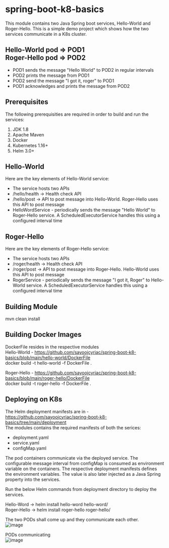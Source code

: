 # spring-boot-k8-basics

This module contains two Java Spring boot services, Hello-World and Roger-Hello. This is a simple demo project which shows how the two services communicate in a K8s cluster. 

**Hello-World pod => POD1** <br />
**Roger-Hello pod => POD2** <br />
---
  <ul>
  <li>POD1 sends the message "Hello World" to POD2 in regular intervals</li>
  <li>POD2 prints the message from POD1</li>
  <li>POD2 send the message "I got it, roger" to POD1</li>
  <li>POD1 acknowledges and prints the message from POD2</li>
  </ul>

## Prerequisites
The following prerequisities are required in order to build and run the services:
  <ol>
    <li>JDK 1.8</li>
    <li>Apache Maven</li>
    <li>Docker</li>
    <li>Kubernetes 1.16+</li>
    <li>Helm 3.0+</li>
  </ol>
  
## Hello-World
Here are the key elements of Hello-World service:
  <ul>
    <li>The service hosts two APIs</li>
    <li>/hello/health -> Health check API</li>
    <li>/hello/post -> API to post message into Hello-World. Roger-Hello uses this API to post message</li>
    <li>HelloWordService - periodically sends the message "Hello World" to Roger-Hello service. A ScheduledExecutorService handles this using a configured interval         time </li>
  </ul>
 
## Roger-Hello
Here are the key elements of Roger-Hello service:
  <ul>
    <li>The service hosts two APIs</li>
    <li>/roger/health -> Health check API</li>
    <li>/roger/post -> API to post message into Roger-Hello. Hello-World uses this API to post message</li>
    <li>RogerService - periodically sends the message "I got it, Roger" to Hello-World service. A ScheduledExecutorService handles this using a configured interval         time </li>
  </ul>
  
 ## Building Module
 mvn clean install
 
 ## Building Docker Images
 DockerFile resides in the respective modules <br />
 Hello-World - https://github.com/sayoojcyriac/spring-boot-k8-basics/blob/main/hello-world/DockerFile <br />
 docker build -t hello-world -f DockerFile . <br />
 
 Roger-Hello - https://github.com/sayoojcyriac/spring-boot-k8-basics/blob/main/roger-hello/DockerFile <br />
 docker build -t roger-hello -f DockerFile . <br />
 
 ## Deploying on K8s
 The Helm deployment manifests are in - https://github.com/sayoojcyriac/spring-boot-k8-basics/tree/main/deployment <br />
 The modules contains the required manifests of both the serices: <br />
 <ul>
  <li>deployment.yaml</li>
  <li>service.yaml</li>
  <li>configMap.yaml</li>
 </ul>
 
The pod containers communicate via the deployed service. The configurable message interval from configMap is consumed as environment variable on the containers. The respective deployment manifests defines the environment variables. The value is also later injected as a Java Spring property into the services. <br />
 
 Run the below Helm commands from deployment directory to deploy the services. <br />
 
 Hello-Word -> helm install hello-word hello-word/ <br />
 Roger-Hello -> helm install roger-hello roger-hello/ <br />
 
 The two PODs shall come up and they communicate each other. <br />
 ![image](https://user-images.githubusercontent.com/32276029/137011752-bb82929c-4aa3-4f6d-b486-9fba25e515b7.png)

PODs communicating <br />
![image](https://user-images.githubusercontent.com/32276029/137012027-c9e2c689-fcb9-453e-a699-ba0d73a7c425.png)

 
 
 
 
